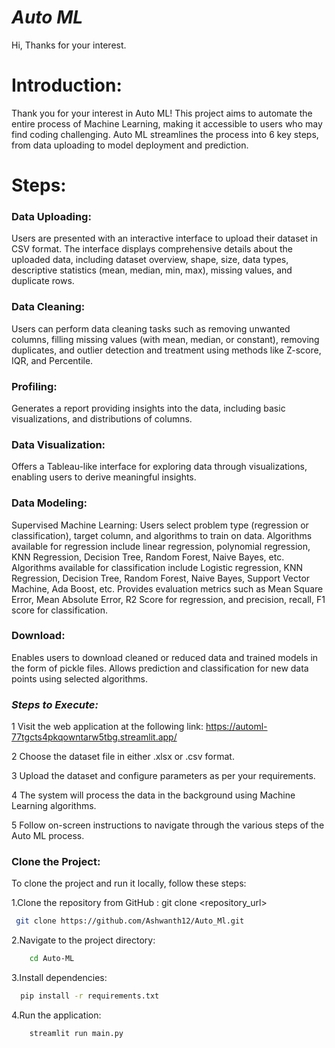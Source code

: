 # _Auto ML_

Hi, Thanks for your interest.

# Introduction:
Thank you for your interest in Auto ML! This project aims to automate the entire process of Machine Learning, making it accessible to users who may find coding challenging. Auto ML streamlines the process into 6 key steps, from data uploading to model deployment and prediction.

# Steps:

### Data Uploading:

Users are presented with an interactive interface to upload their dataset in CSV format.
The interface displays comprehensive details about the uploaded data, including dataset overview, shape, size, data types, descriptive statistics (mean, median, min, max), missing values, and duplicate rows.
### Data Cleaning:

Users can perform data cleaning tasks such as removing unwanted columns, filling missing values (with mean, median, or constant), removing duplicates, and outlier detection and treatment using methods like Z-score, IQR, and Percentile.
### Profiling:

Generates a report providing insights into the data, including basic visualizations, and distributions of columns.
### Data Visualization:

Offers a Tableau-like interface for exploring data through visualizations, enabling users to derive meaningful insights.
### Data Modeling:

Supervised Machine Learning: Users select problem type (regression or classification), target column, and algorithms to train on data.
Algorithms available for regression include linear regression, polynomial regression, KNN Regression, Decision Tree, Random Forest, Naive Bayes, etc.
Algorithms available for classification include Logistic regression, KNN Regression, Decision Tree, Random Forest, Naive Bayes, Support Vector Machine, Ada Boost, etc.
Provides evaluation metrics such as Mean Square Error, Mean Absolute Error, R2 Score for regression, and precision, recall, F1 score for classification.
### Download:

Enables users to download cleaned or reduced data and trained models in the form of pickle files.
Allows prediction and classification for new data points using selected algorithms.

### _Steps to Execute:_

1 Visit the web application at the following link:  https://automl-77tgcts4pkqowntarw5tbg.streamlit.app/

2 Choose the dataset file in either .xlsx or .csv format.

3 Upload the dataset and configure parameters as per your requirements.

4 The system will process the data in the background using Machine Learning algorithms.

5 Follow on-screen instructions to navigate through the various steps of the Auto ML process.


### Clone the Project:

To clone the project and run it locally, follow these steps:

1.Clone the repository from GitHub  :
    git clone <repository_url>
```bash
 git clone https://github.com/Ashwanth12/Auto_Ml.git
```
2.Navigate to the project directory:
```bash
    cd Auto-ML
```
 
3.Install dependencies:
  ```bash
    pip install -r requirements.txt
```  
4.Run the application:
```bash
    streamlit run main.py
```
    
